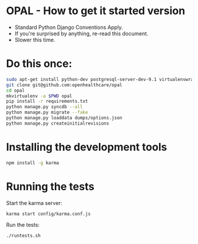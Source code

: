 OPAL - How to get it started version
======

* Standard Python Django Conventions Apply.
* If you're surprised by anything, re-read this document.
* Slower this time.

Do this once:
=========

```bash
sudo apt-get install python-dev postgresql-server-dev-9.1 virtualenvwrapper
git clone git@github.com:openhealthcare/opal
cd opal
mkvirtualenv -a $PWD opal
pip install -r requirements.txt
python manage.py syncdb --all
python manage.py migrate --fake
python manage.py loaddata dumps/options.json
python manage.py createinitialrevisions
```


Installing the development tools
================================

```bash
npm install -g karma
```

Running the tests
=================

Start the karma server:

```bash
karma start config/karma.conf.js
```

Run the tests:

```bash
./runtests.sh
```